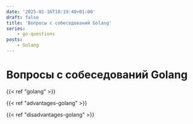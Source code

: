 ```yaml
---
date: '2025-01-16T18:19:40+01:00'
draft: false
title: 'Вопросы с собеседований Golang'
series:
    - go-questions
posts:
    - Golang
---
```


# Вопросы с собеседований Golang

{{< ref "golang" >}}

{{< ref "advantages-golang" >}}

{{< ref "disadvantages-golang" >}}